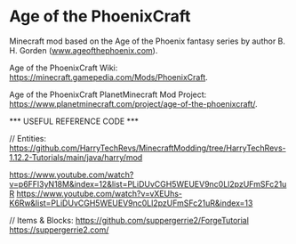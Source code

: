 # Age of the PhoenixCraft
Minecraft mod based on the Age of the Phoenix fantasy series by author B. H. Gorden (www.ageofthephoenix.com).

Age of the PhoenixCraft Wiki: https://minecraft.gamepedia.com/Mods/PhoenixCraft.

Age of the PhoenixCraft PlanetMinecraft Mod Project: https://www.planetminecraft.com/project/age-of-the-phoenixcraft/.


*** USEFUL REFERENCE CODE ***

  // Entities:
  https://github.com/HarryTechRevs/MinecraftModding/tree/HarryTechRevs-1.12.2-Tutorials/main/java/harry/mod
  
  https://www.youtube.com/watch?v=p6FFl3yN18M&index=12&list=PLiDUvCGH5WEUEV9nc0Ll2pzUFmSFc21uR
  https://www.youtube.com/watch?v=vXEUhs-K6Rw&list=PLiDUvCGH5WEUEV9nc0Ll2pzUFmSFc21uR&index=13
  
  // Items & Blocks:
  https://github.com/suppergerrie2/ForgeTutorial
  https://suppergerrie2.com/
  

